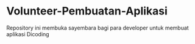 # Volunteer-Pembuatan-Aplikasi
Repository ini membuka sayembara bagi para developer untuk membuat aplikasi Dicoding
